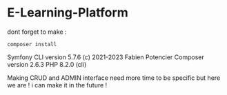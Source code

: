 # E-Learning-Platform



dont forget to make : 
```
composer install 
```
Symfony CLI version 5.7.6 (c) 2021-2023 Fabien Potencier
Composer version 2.6.3
PHP 8.2.0 (cli)


Making CRUD and ADMIN interface need more time to be specific but here we are ! 
i can make it in the future !
